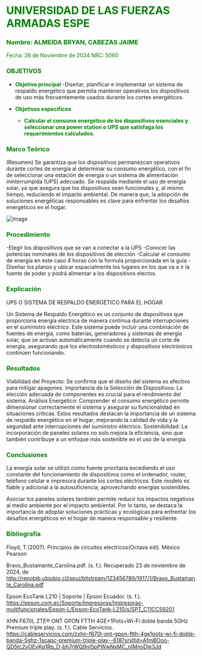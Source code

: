 # <span style="color:green">UNIVERSIDAD DE LAS FUERZAS ARMADAS ESPE</span>

### <span style="color:green">Nombre: ALMEIDA BRYAN, CABEZAS JAIME</span>
<span style="color:green">Fecha: 26 de Noviembre de 2024</span>
<span style="color:green">NRC: 5060</span>

<justify>

### <span style="color:green">OBJETIVOS</span>

- **<span style="color:green">Objetivo principal</span>**
  -Diseñar, planificar e implementar un sistema de respaldo energético que permita mantener operativos los dispositivos de uso más frecuentemente usados durante los cortes energéticos. 


- **<span style="color:green">Objetivos específicos</span>**
  - **<span style="color:green">Calcular el consumo energético de los dispositivos esenciales y seleccionar una power station o UPS que satisfaga los requerimientos calculados.</span>**

### <span style="color:green">Marco Teórico</span>
(Resumen)
Se garantiza que los dispositivos permanezcan operativos durante cortes de energía al determinar su consumo energético, con el fin de seleccionar una estación de energía o un sistema de alimentación ininterrumpida (UPS) adecuado.
Se respalda mediante el uso de energía solar, ya que asegura que los dispositivos sean funcionales y, al mismo tiempo, reduciendo el impacto ambiental. De manera que, la adopción de soluciones energéticas responsables es clave para enfrentar los desafíos energéticos en el hogar.

![image](https://github.com/user-attachments/assets/a0eb2017-340f-48c7-be3b-719f2e1581d3)




### <span style="color:green">Procedimiento</span>
-Elegir los dispositivos que se van a conectar a la UPS 
-Conocer las potencias nominales de los dispositivos de elección 
-Calcular el consumo de energía en este caso 4 horas con la formula proporcionada en la guía 
-Diseñar los planos y ubicar espacialmente los lugares en los que va a ir la fuente de poder y podrá alimentar a los dispositivos electos.

### <span style="color:green">Explicación</span>
UPS O SISTEMA DE RESPALDO ENERGÉTICO PARA EL HOGAR

Un Sistema de Respaldo Energético es un conjunto de dispositivos que proporciona energía eléctrica de manera continua durante interrupciones en el suministro eléctrico. Este sistema puede incluir una combinación de fuentes de energía, como baterías, generadores y sistemas de energía solar, que se activan automáticamente cuando se detecta un corte de energía, asegurando que los electrodomésticos y dispositivos electrónicos continúen funcionando.


### <span style="color:green">Resultados</span>
Viabilidad del Proyecto: Se confirma que el diseño del sistema es efectivo para mitigar apagones.
Importancia de la Selección de Dispositivos: La elección adecuada de componentes es crucial para el rendimiento del sistema.
Análisis Energético: Comprender el consumo energético permite dimensionar correctamente el sistema y asegurar su funcionalidad en situaciones críticas.
Estos resultados destacan la importancia de un sistema de respaldo energético en el hogar, mejorando la calidad de vida y la seguridad ante interrupciones del suministro eléctrico.
Sostenibilidad: La incorporación de paneles solares no solo mejora la eficiencia, sino que también contribuye a un enfoque más sostenible en el uso de la energía.
  
### <span style="color:green">Conclusiones</span>
La energía solar se utilizó como fuente prioritaria excediendo el uso constante del funcionamiento de dispositivos como el ordenador, router, teléfono celular e impresora durante los cortes eléctricos. Este modelo es fiable y adicional a la autosuficiencia, aprovechando energías sostenibles.

Asociar los paneles solares también permite reducir los impactos negativos al medio ambiente por el impacto ambiental. Por lo tanto, se destaca la importancia de adoptar soluciones prácticas y ecológicas para enfrentar los desafíos energéticos en el hogar de manera responsable y resiliente.

### <span style="color:green">Bibliografía</span>

</justify>

Floyd, T.(2007). Principios de circuitos electricos(Octava edi). México Pearson

Bravo_Bustamante_Carolina.pdf. (s. f.). Recuperado 23 de noviembre de 2024, de http://repobib.ubiobio.cl/jspui/bitstream/123456789/1917/1/Bravo_Bustamante_Carolina.pdf

Epson EcoTank L210 | Soporte | Epson Ecuador. (s. f.). https://epson.com.ec/Soporte/Impresoras/Impresoras-multifuncionales/Epson-L/Epson-EcoTank-L210/s/SPT_C11CC59201

XHN F670L ZTE® ONT  GPON FTTH 4GE+1Pots+Wi-Fi doble banda 5GHz  Premium triple play. (s. f.). Cable Servicios. https://cableservicios.com/zxhn-f670l-ont-gpon-ftth-4ge1pots-wi-fi-doble-banda-5ghz-1scapc-premium-triple-play--618?srsltid=AfmBOoo-QD5tc2yOEyKq1Rp_D-bh7rWQ9nISpPWwNxMC_nIMnoDle3Jd 




</justify>
